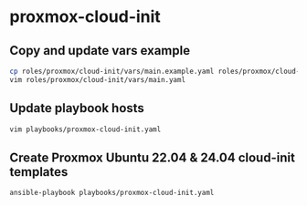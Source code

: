 # proxmox-cloud-init

## Copy and update vars example

```sh
cp roles/proxmox/cloud-init/vars/main.example.yaml roles/proxmox/cloud-init/vars/main.yaml
vim roles/proxmox/cloud-init/vars/main.yaml
```

## Update playbook hosts

```sh
vim playbooks/proxmox-cloud-init.yaml
```

## Create Proxmox Ubuntu 22.04 & 24.04 cloud-init templates

```sh
ansible-playbook playbooks/proxmox-cloud-init.yaml
```
